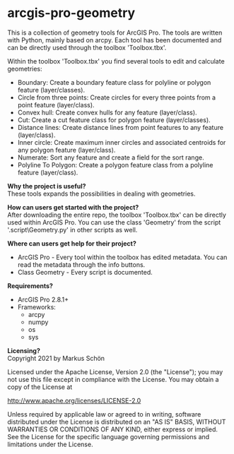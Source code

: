 # arcgis-pro-geometry
This is a collection of geometry tools for ArcGIS Pro. The tools are written with Python, mainly based on arcpy. Each tool has been documented and can be directly used through the toolbox 'Toolbox.tbx'.


Within the toolbox 'Toolbox.tbx' you find several tools to edit and calculate geometries:
- Boundary: Create a boundary feature class for polyline or polygon feature (layer/classes).
- Circle from three points: Create circles for every three points from a point feature (layer/class).
- Convex hull: Create convex hulls for any feature (layer/class).
- Cut: Create a cut feature class for polygon feature (layer/classes).
- Distance lines: Create distance lines from point features to any feature (layer/class).
- Inner circle: Create maximum inner circles and associated centroids for any polygon feature (layer/class).
- Numerate: Sort any feature and create a field for the sort range.
- Polyline To Polygon: Create a polygon feature class from a polyline feature (layer/class).


**Why the project is useful?**<br>
These tools expands the possibilities in dealing with geometries.


**How can users get started with the project?**<br>
After downloading the entire repo, the toolbox 'Toolbox.tbx' can be directly used within ArcGIS Pro.
You can use the class 'Geometry' from the script '.script\Geometry.py' in other scripts as well.


**Where can users get help for their project?**<br>
- ArcGIS Pro - Every tool within the toolbox has edited metadata. You can read the metadata through the info buttons.
- Class Geometry - Every script is documented.


**Requirements?**<br>
- ArcGIS Pro 2.8.1+
- Frameworks:
    - arcpy
    - numpy
    - os
    - sys


**Licensing?**<br>
Copyright 2021 by Markus Schön

Licensed under the Apache License, Version 2.0 (the "License");
you may not use this file except in compliance with the License.
You may obtain a copy of the License at

   http://www.apache.org/licenses/LICENSE-2.0

Unless required by applicable law or agreed to in writing, software
distributed under the License is distributed on an "AS IS" BASIS,
WITHOUT WARRANTIES OR CONDITIONS OF ANY KIND, either express or implied.
See the License for the specific language governing permissions and
limitations under the License.
